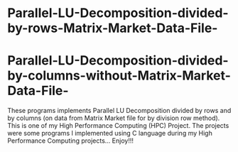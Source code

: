 # Parallel-LU-Decomposition-divided-by-rows-Matrix-Market-Data-File-
# Parallel-LU-Decomposition-divided-by-columns-without-Matrix-Market-Data-File-
These programs implements Parallel LU Decomposition divided by rows and by columns (on data from Matrix Market file for by division row method). This is one of my High Performance Computing (HPC) Project. The projects were some programs I implemented using C language during my High Performance Computing projects... Enjoy!!!

